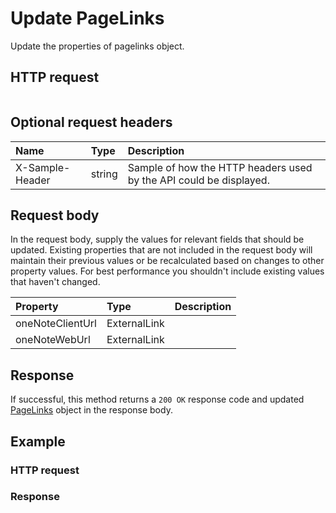 # Update PageLinks

Update the properties of pagelinks object.
## HTTP request
```http

```

## Optional request headers
| Name       | Type | Description|
|:-----------|:------|:----------|
| X-Sample-Header  | string  | Sample of how the HTTP headers used by the API could be displayed.|

## Request body
In the request body, supply the values for relevant fields that should be updated. Existing properties that are not included in the request body will maintain their previous values or be recalculated based on changes to other property values. For best performance you shouldn't include existing values that haven't changed.

| Property	   | Type	|Description|
|:---------------|:--------|:----------|
|oneNoteClientUrl|ExternalLink||
|oneNoteWebUrl|ExternalLink||

## Response
If successful, this method returns a `200 OK` response code and updated [PageLinks](../resources/pagelinks.md) object in the response body.
## Example
### HTTP request
### Response
